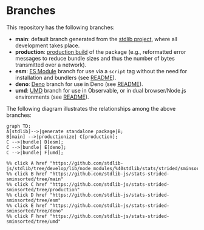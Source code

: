 <!--

@license Apache-2.0

Copyright (c) 2022 The Stdlib Authors.

Licensed under the Apache License, Version 2.0 (the "License");
you may not use this file except in compliance with the License.
You may obtain a copy of the License at

    http://www.apache.org/licenses/LICENSE-2.0

Unless required by applicable law or agreed to in writing, software
distributed under the License is distributed on an "AS IS" BASIS,
WITHOUT WARRANTIES OR CONDITIONS OF ANY KIND, either express or implied.
See the License for the specific language governing permissions and
limitations under the License.

-->

# Branches

This repository has the following branches:

-   **main**: default branch generated from the [stdlib project][stdlib-url], where all development takes place.
-   **production**: [production build][production-url] of the package (e.g., reformatted error messages to reduce bundle sizes and thus the number of bytes transmitted over a network).
-   **esm**: [ES Module][esm-url] branch for use via a `script` tag without the need for installation and bundlers (see [README][esm-readme]).
-   **deno**: [Deno][deno-url] branch for use in Deno (see [README][deno-readme]).
-   **umd**: [UMD][umd-url] branch for use in Observable, or in dual browser/Node.js environments (see [README][umd-readme]).

The following diagram illustrates the relationships among the above branches:

```mermaid
graph TD;
A[stdlib]-->|generate standalone package|B;
B[main] -->|productionize| C[production];
C -->|bundle| D[esm];
C -->|bundle| E[deno];
C -->|bundle| F[umd];

%% click A href "https://github.com/stdlib-js/stdlib/tree/develop/lib/node_modules/%40stdlib/stats/strided/sminsorted"
%% click B href "https://github.com/stdlib-js/stats-strided-sminsorted/tree/main"
%% click C href "https://github.com/stdlib-js/stats-strided-sminsorted/tree/production"
%% click D href "https://github.com/stdlib-js/stats-strided-sminsorted/tree/esm"
%% click E href "https://github.com/stdlib-js/stats-strided-sminsorted/tree/deno"
%% click F href "https://github.com/stdlib-js/stats-strided-sminsorted/tree/umd"
```

[stdlib-url]: https://github.com/stdlib-js/stdlib/tree/develop/lib/node_modules/%40stdlib/stats/strided/sminsorted
[production-url]: https://github.com/stdlib-js/stats-strided-sminsorted/tree/production
[deno-url]: https://github.com/stdlib-js/stats-strided-sminsorted/tree/deno
[deno-readme]: https://github.com/stdlib-js/stats-strided-sminsorted/blob/deno/README.md
[umd-url]: https://github.com/stdlib-js/stats-strided-sminsorted/tree/umd
[umd-readme]: https://github.com/stdlib-js/stats-strided-sminsorted/blob/umd/README.md
[esm-url]: https://github.com/stdlib-js/stats-strided-sminsorted/tree/esm
[esm-readme]: https://github.com/stdlib-js/stats-strided-sminsorted/blob/esm/README.md